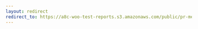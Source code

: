 ```yaml
---
layout: redirect
redirect_to: https://a8c-woo-test-reports.s3.amazonaws.com/public/pr-merge/42799/api/index.html
---
```

